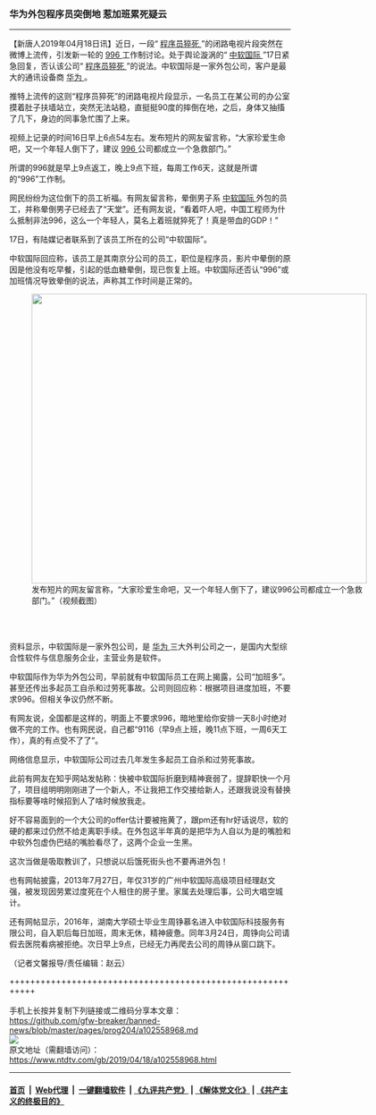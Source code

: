 ### 华为外包程序员突倒地 惹加班累死疑云
------------------------

<div class="post_content" itemprop="articleBody">
 <p>
  【新唐人2019年04月18日讯】近日，一段“
  <a href="https://www.ntdtv.com/gb/程序员猝死.htm">
   程序员猝死
  </a>
  ”的闭路电视片段突然在微博上流传，引发新一轮的
  <a href="https://www.ntdtv.com/gb/996.htm">
   996
  </a>
  工作制讨论。处于舆论漩涡的“
  <a href="https://www.ntdtv.com/gb/中软国际.htm">
   中软国际
  </a>
  ”17日紧急回复，否认该公司“
  <a href="https://www.ntdtv.com/gb/程序员猝死.htm">
   程序员猝死
  </a>
  ”的说法。中软国际是一家外包公司，客户是最大的通讯设备商
  <a href="https://www.ntdtv.com/gb/华为.htm">
   华为
  </a>
  。
 </p>
 <p>
  推特上流传的这则“程序员猝死”的闭路电视片段显示，一名员工在某公司的办公室摸着肚子扶墙站立，突然无法站稳，直挺挺90度的摔倒在地，之后，身体又抽搐了几下，身边的同事急忙围了上来。
 </p>
 <p>
  视频上记录的时间16日早上6点54左右。发布短片的网友留言称，“大家珍爱生命吧，又一个年轻人倒下了，建议
  <a href="https://www.ntdtv.com/gb/996.htm">
   996
  </a>
  公司都成立一个急救部门。”
 </p>
 <p>
  所谓的996就是早上9点返工，晚上9点下班，每周工作6天，这就是所谓的“996”工作制。
 </p>
 <p>
  网民纷纷为这位倒下的员工祈福。有网友留言称，晕倒男子系
  <a href="https://www.ntdtv.com/gb/中软国际.htm">
   中软国际
  </a>
  外包的员工，并称晕倒男子已经去了“天堂”。还有网友说，“看着吓人吧，中国工程师为什么抵制非法996，这么一个年轻人，莫名上着班就猝死了！真是带血的GDP！”
 </p>
 <p>
  17日，有陆媒记者联系到了该员工所在的公司“中软国际”。
 </p>
 <p>
  中软国际回应称，该员工是其南京分公司的员工，职位是程序员，影片中晕倒的原因是他没有吃早餐，引起的低血糖晕倒，现已恢复上班。中软国际还否认“996”或加班情况导致晕倒的说法，声称其工作时间是正常的。
 </p>
 <figure class="wp-caption alignnone" id="attachment_102558970" style="width: 600px">
  <a href="https://www.ntdtv.com/assets/uploads/2019/04/4c78e16748aa1c0e10d0a170feb0a3e4.png">
   <img alt="" class="size-medium wp-image-102558970" height="518" src="https://www.ntdtv.com/assets/uploads/2019/04/4c78e16748aa1c0e10d0a170feb0a3e4-600x518.png" width="600"/>
  </a>
  <br/><figcaption class="wp-caption-text">
   发布短片的网友留言称，“大家珍爱生命吧，又一个年轻人倒下了，建议996公司都成立一个急救部门。”（视频截图）
  </figcaption><br/>
 </figure><br/>
 <p>
  资料显示，中软国际是一家外包公司，是
  <a href="https://www.ntdtv.com/gb/华为.htm">
   华为
  </a>
  三大外判公司之一，是国内大型综合性软件与信息服务企业，主营业务是软件。
 </p>
 <p>
  中软国际作为华为外包公司，早前就有中软国际员工在网上揭露，公司“加班多”。甚至还传出多起员工自杀和过劳死事故。公司则回应称：根据项目进度加班，不要求996。但相关争议仍然不断。
 </p>
 <p>
  有网友说，全国都是这样的，明面上不要求996，暗地里给你安排一天8小时绝对做不完的工作。也有网民说，自己都“9116（早9点上班，晚11点下班，一周6天工作），真的有点受不了了”。
 </p>
 <p>
  网络信息显示，中软国际公司过去几年发生多起员工自杀和过劳死事故。
 </p>
 <p>
  此前有网友在知乎网站发帖称：快被中软国际折磨到精神衰弱了，提辞职快一个月了，项目组明明刚刚进了一个新人，不让我把工作交接给新人，还跟我说没有替换指标要等啥时候招到人了啥时候放我走。
 </p>
 <p>
  好不容易面到的一个大公司的offer估计要被拖黄了，跟pm还有hr好话说尽，软的硬的都来过仍然不给走离职手续。在外包这半年真的是把华为人自以为是的嘴脸和中软外包虚伪巴结的嘴脸看尽了，这两个企业一生黑。
 </p>
 <p>
  这次当做是吸取教训了，只想说以后饿死街头也不要再进外包！
 </p>
 <p>
  也有网帖披露，2013年7月27日，年仅31岁的广州中软国际高级项目经理赵文强，被发现因劳累过度死在个人租住的房子里。家属去处理后事，公司大唱空城计。
 </p>
 <p>
  还有网帖显示，2016年，湖南大学硕士毕业生周铮慕名进入中软国际科技服务有限公司，自入职后每日加班，周末无休，精神疲惫。同年3月24日，周铮向公司请假去医院看病被拒绝。次日早上9点，已经无力再爬去公司的周铮从窗口跳下。
 </p>
 <p>
  （记者文馨报导/责任编辑：赵云）
 </p>
 <div class="single_ad">
 </div>
</div>

+++++++++++++++++++++++++++++++++++++++++++++++++++++++++++<br/><br/>
手机上长按并复制下列链接或二维码分享本文章：<br/>
https://github.com/gfw-breaker/banned-news/blob/master/pages/prog204/a102558968.md <br/>
<a href='https://github.com/gfw-breaker/banned-news/blob/master/pages/prog204/a102558968.md'><img src='https://github.com/gfw-breaker/banned-news/blob/master/pages/prog204/a102558968.md.png'/></a> <br/>
原文地址（需翻墙访问）：https://www.ntdtv.com/gb/2019/04/18/a102558968.html


------------------------
#### [首页](https://github.com/gfw-breaker/banned-news/blob/master/README.md) &nbsp;|&nbsp; [Web代理](https://github.com/labour-camp/helloworld) &nbsp;|&nbsp; [一键翻墙软件](https://github.com/gfw-breaker/nogfw/blob/master/README.md) &nbsp;| [《九评共产党》](https://github.com/gfw-breaker/9ping.md/blob/master/README.md#九评之一评共产党是什么) | [《解体党文化》](https://github.com/gfw-breaker/jtdwh.md/blob/master/README.md) | [《共产主义的终极目的》](https://github.com/gfw-breaker/gczydzjmd.md/blob/master/README.md)

